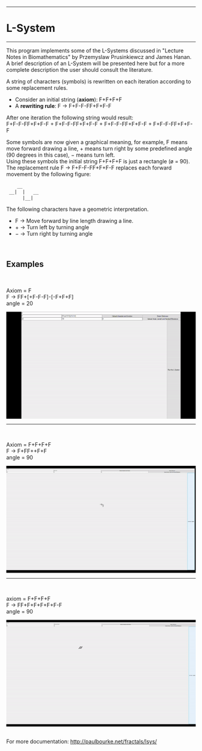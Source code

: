 *************************************************************************************************
# L-System
*************************************************************************************************
This program implements some of the L-Systems discussed in "Lecture Notes in Biomathematics" by Przemyslaw Prusinkiewcz and James Hanan. A brief description of an L-System will be presented here but for a more complete description the user should consult the literature.

A string of characters (symbols) is rewritten on each iteration according to some replacement rules.   
- Consider an initial string (<strong>axiom</strong>): F+F+F+F   
- A <strong>rewriting rule</strong>: F &rarr; F+F-F-FF+F+F-F

After one iteration the following string would result:  
F+F-F-FF+F+F-F + F+F-F-FF+F+F-F + F+F-F-FF+F+F-F + F+F-F-FF+F+F-F

Some symbols are now given a graphical meaning, for example, F means move forward drawing a line, &plus; means turn right by some predefined angle (90 degrees in this case), &minus; means turn left.      
Using these symbols the initial string F+F+F+F is just a rectangle (ø = 90). The replacement rule F &rarr; F+F-F-FF+F+F-F replaces each forward movement by the following figure:
 
```
    __       
 __|  |   __
      |__|
```


The following characters have a geometric interpretation.
- F &rarr; Move forward by line length drawing a line.
- &plus; &rarr; Turn left by turning angle
- &minus; &rarr; Turn right by turning angle

<br>

Examples
---

<br>

Axiom = F   
F &rarr; FF+[+F-F-F]-[-F+F+F]   
angle = 20
<div style='display:flex; justify-content:left;'>
    <img src='assets\images\L-system_1.gif'>
</div>

---

<br>

Axiom = F+F+F+F   
F &rarr; F+FF++F+F   
angle = 90 
<div style='display:flex; justify-content:left;'>
    <img src='assets\images\L-system_2.gif'>
</div>

---

<br>


axiom = F+F+F+F   
F -> FF+F+F+F+F+F-F   
angle = 90   
<div style='display:flex; justify-content:left;'>
    <img src='assets\images\L-system_3.gif'>
</div>

<br>

For more documentation: http://paulbourke.net/fractals/lsys/
